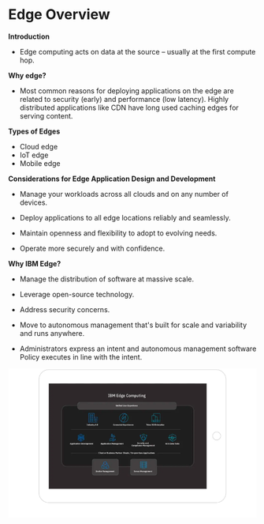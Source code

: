 # Edge Overview

__Introduction__

- Edge computing acts on data at the source – usually at the first compute hop.

__Why edge?__

- Most common reasons for deploying applications on the edge are related to security 
  (early) and performance (low latency). Highly distributed applications like CDN have long used caching edges 
  for serving content.

__Types of Edges__

- Cloud edge
- IoT edge
- Mobile edge

__Considerations for Edge Application Design and Development__

- Manage your workloads across all clouds and on any number of devices.

- Deploy applications to all edge locations reliably and seamlessly.

- Maintain openness and flexibility to adopt to evolving needs.

- Operate more securely and with confidence.

__Why IBM Edge?__

- Manage the distribution of software at massive scale.

- Leverage open\-source technology.

- Address security concerns.

- Move to autonomous management that's built for scale and variability and runs anywhere.

- Administrators express an intent and autonomous management software Policy executes in line with the intent.

<img src="images/ibm-edge.png" />